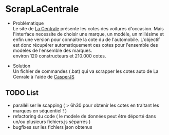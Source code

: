 ScrapLaCentrale
===============

* Problématique  
  Le site de [La Centrale](http://www.lacentrale.fr/lacote_origine.php) présente les cotes des voitures d'occasion.
  Mais l'interface necessite de choisir une marque, un modèle, un millésime et enfin une version pour connaitre la cote du de l'automobile.
  L'objectif est donc récupérer automatiquement ces cotes pour l'ensemble des modeles de l'ensemble des marques.  
  environ 120 constructeurs et 210.000 cotes. 

* Solution  
  Un fichier de commandes (.bat) qui va scrapper les cotes auto de La Cenrale à l'aide de [CasperJS](http://casperjs.org/ )


TODO List 
---------
* paralléliser le scapping ( > 6h30 pour obtenir les cotes en traitant les marques en séquentiel ! )
* refactoring du code ( le modele de données peut être déporté dans un/ou plusieurs fichiers.js séparrés )
* bugfixes sur les fichiers json obtenus
